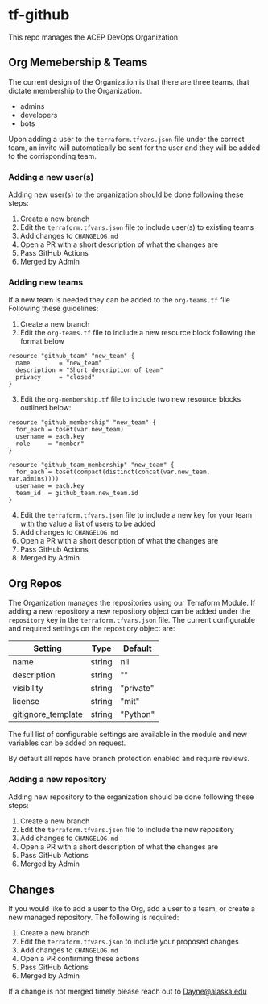 # tf-github
This repo manages the ACEP DevOps Organization

## Org Memebership & Teams

The current design of the Organization is that there are
 three teams, that dictate membership to the Organization.

- admins
- developers
- bots

Upon adding a user to the `terraform.tfvars.json` file under the correct team,
 an invite will automatically be sent for the user and they will be added to 
 the corrisponding team.

### Adding a new user(s)

Adding new user(s) to the organization should be done following these steps:

1. Create a new branch
2. Edit the `terraform.tfvars.json` file to include user(s) to existing teams
3. Add changes to `CHANGELOG.md`
4. Open a PR with a short description of what the changes are
5. Pass GitHub Actions
6. Merged by Admin

### Adding new teams

If a new team is needed they can be added to the `org-teams.tf` file
Following these guidelines:

1. Create a new branch
2. Edit the `org-teams.tf` file to include a new resource block following the format below
```
resource "github_team" "new_team" {
  name        = "new_team"
  description = "Short description of team"
  privacy     = "closed"
}
```
3. Edit the `org-membership.tf` file to include two new resource blocks outlined below:
```
resource "github_membership" "new_team" {
  for_each = toset(var.new_team)
  username = each.key
  role     = "member"
}

resource "github_team_membership" "new_team" {
  for_each = toset(compact(distinct(concat(var.new_team, var.admins))))
  username = each.key
  team_id  = github_team.new_team.id
}
```
4. Edit the `terraform.tfvars.json` file to include a new key for your team with the value a list of users to be added
5. Add changes to `CHANGELOG.md`
6. Open a PR with a short description of what the changes are
7. Pass GitHub Actions
8. Merged by Admin

## Org Repos

The Organization manages the repositories using our Terraform Module. If adding a new
repository a new repository object can be added under the `repository` key in the
 `terraform.tfvars.json` file. The current configurable and required 
 settings on the repostiory object are:

| Setting | Type | Default |
| --------- | --------- | --------- |
| name | string | nil |
| description | string | "" |
| visibility | string | "private" |
| license | string | "mit" | 
| gitignore_template | string | "Python" |

The full list of configurable settings are available in the module and new variables can be added on request.

By default all repos have branch protection enabled and require reviews.

### Adding a new repository

Adding new repository to the organization should be done following these steps:

1. Create a new branch
2. Edit the `terraform.tfvars.json` file to include the new repository
3. Add changes to `CHANGELOG.md`
4. Open a PR with a short description of what the changes are
5. Pass GitHub Actions
6. Merged by Admin

## Changes

If you would like to add a user to the Org, add a user to a team,
 or create a new managed repository. The following is required:

1. Create a new branch
2. Edit the `terraform.tfvars.json` to include your proposed changes
3. Add changes to `CHANGELOG.md`
4. Open a PR confirming these actions
5. Pass GitHub Actions
6. Merged by Admin

If a change is not merged timely please reach out to Dayne@alaska.edu